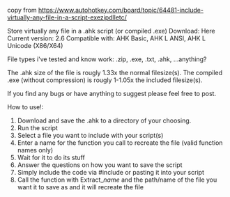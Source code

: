 copy from https://www.autohotkey.com/board/topic/64481-include-virtually-any-file-in-a-script-exezipdlletc/

Store virtually any file in a .ahk script (or compiled .exe)
Download: Here
Current version: 2.6
Compatible with: AHK Basic, AHK L ANSI, AHK L Unicode (X86/X64)


File types i've tested and know work: .zip, .exe, .txt, .ahk, ...anything?

The .ahk size of the file is rougly 1.33x the normal filesize(s). The compiled .exe (without compression) is rougly 1-1.05x the included filesize(s).

If you find any bugs or have anything to suggest please feel free to post.




How to use!:
1. Download and save the .ahk to a directory of your choosing.
2. Run the script
3. Select a file you want to include with your script(s)
4. Enter a name for the function you call to recreate the file (valid function names only)
5. Wait for it to do its stuff
6. Answer the questions on how you want to save the script
7. Simply include the code via #include or pasting it into your script
8. Call the function with Extract_*name* and the path/name of the file you want it to save as and it will recreate the file
